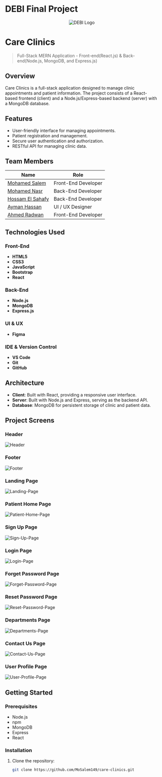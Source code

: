 # DEBI Final Project

<div align="center">
  <img src="./README-Assets/DEBI-Img.png" alt="DEBI Logo" />
</div>

# Care Clinics

> Full-Stack MERN Application - Front-end(React.js) & Back-end(Node.js, MongoDB, and Express.js)

## Overview

Care Clinics is a full-stack application designed to manage clinic appointments and patient information. The project consists of a React-based frontend (client) and a Node.js/Express-based backend (server) with a MongoDB database.

## Features

- User-friendly interface for managing appointments.
- Patient registration and management.
- Secure user authentication and authorization.
- RESTful API for managing clinic data.

## Team Members

| Name                                                          | Role                |
| ------------------------------------------------------------- | ------------------- |
| [Mohamed Salem](linkedin.com/in/mohamed-salem149)             | Front-End Developer |
| [Mohamed Nasr](linkedin.com/in/monasr12)                      | Back-End Developer  |
| [Hossam El Sahafy](linkedin.com/in/hossam-elsahafy-4b8648248) | Back-End Developer  |
| [Ayman Hassan](linkedin.com/in/ayman-hassan-8296a71a1)        | UI / UX Designer    |
| [Ahmed Radwan](linkedin.com/in/ahmed-radwan-83590b1ba)        | Front-End Developer |

## Technologies Used

### Front-End

- **HTML5**
- **CSS3**
- **JavaScript**
- **Bootstrap**
- **React**

### Back-End

- **Node.js**
- **MongoDB**
- **Express.js**

### UI & UX

- **Figma**

### IDE & Version Control

- **VS Code**
- **Git**
- **GitHub**

## Architecture

- **Client**: Built with React, providing a responsive user interface.
- **Server**: Built with Node.js and Express, serving as the backend API.
- **Database**: MongoDB for persistent storage of clinic and patient data.

## Project Screens

### Header

![Header](./README-Assets/Screens/Header.png)

### Footer

![Footer](./README-Assets/Screens/Footer.png)

### Landing Page

![Landing-Page](./README-Assets/Screens/Landin-Page.png)

### Patient Home Page

![Patient-Home-Page](./README-Assets/Screens/Patient-Home-Page.png)

### Sign Up Page

![Sign-Up-Page](./README-Assets/Screens/Sign-Up-Page.png)

### Login Page

![Login-Page](./README-Assets/Screens/Login-Page.png)

### Forget Password Page

![Forget-Password-Page](./README-Assets/Screens/Forget-Password-Page.png)

### Reset Password Page

![Reset-Password-Page](./README-Assets/Screens/Reset-Password-Page.png)

### Departments Page

![Departments-Page](./README-Assets/Screens/Departments-Page.png)

### Contact Us Page

![Contact-Us-Page](./README-Assets/Screens/Contact-Us-Page.png)

### User Profile Page

![User-Profile-Page](./README-Assets/Screens/User-Profile-Page.png)

## Getting Started

### Prerequisites

- Node.js
- npm
- MongoDB
- Express
- React

### Installation

1. Clone the repository:
   ```bash
   git clone https://github.com/MoSalem149/care-clinics.git
   ```
